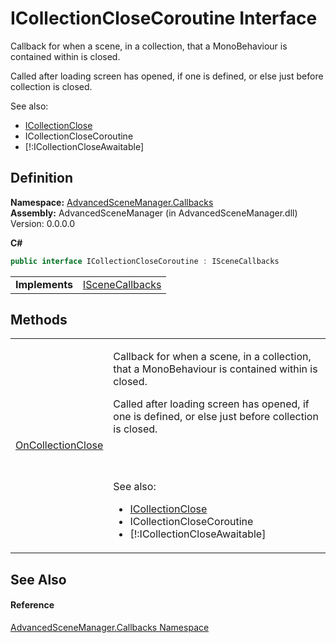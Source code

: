 # ICollectionCloseCoroutine Interface



Callback for when a scene, in a collection, that a MonoBehaviour is contained within is closed.

Called after loading screen has opened, if one is defined, or else just before collection is closed.
  
  
 See also: <ul><li><a href="T_AdvancedSceneManager_Callbacks_ICollectionClose">ICollectionClose</a></li><li>ICollectionCloseCoroutine</li><li>[!:ICollectionCloseAwaitable]</li></ul>





## Definition
**Namespace:** <a href="N_AdvancedSceneManager_Callbacks">AdvancedSceneManager.Callbacks</a>  
**Assembly:** AdvancedSceneManager (in AdvancedSceneManager.dll) Version: 0.0.0.0

**C#**
``` C#
public interface ICollectionCloseCoroutine : ISceneCallbacks
```

<table><tr><td><strong>Implements</strong></td><td><a href="T_AdvancedSceneManager_Callbacks_ISceneCallbacks">ISceneCallbacks</a></td></tr>
</table>



## Methods
<table>
<tr>
<td><a href="M_AdvancedSceneManager_Callbacks_ICollectionCloseCoroutine_OnCollectionClose">OnCollectionClose</a></td>
<td><p>Callback for when a scene, in a collection, that a MonoBehaviour is contained within is closed.</p><p>

Called after loading screen has opened, if one is defined, or else just before collection is closed.</p><br /><br />

 See also: <ul><li><a href="T_AdvancedSceneManager_Callbacks_ICollectionClose">ICollectionClose</a></li><li>ICollectionCloseCoroutine</li><li>[!:ICollectionCloseAwaitable]</li></ul>

</td></tr>
</table>

## See Also


#### Reference
<a href="N_AdvancedSceneManager_Callbacks">AdvancedSceneManager.Callbacks Namespace</a>  
